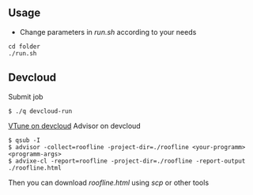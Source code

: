 ## Usage

- Change parameters in *run.sh* according to your needs

```shell
cd folder
./run.sh
```

## Devcloud
Submit job
```shell
$ ./q devcloud-run
```

[VTune on devcloud](https://www.intel.com/content/www/us/en/develop/documentation/vtune-cookbook/top/configuration-recipes/using-vtune-server-with-vs-code-intel-devcloud.html)
Advisor on devcloud 
```shell
$ qsub -I
$ advisor -collect=roofline -project-dir=./roofline <your-programm> <programm-args>
$ advixe-cl -report=roofline -project-dir=./roofline -report-output ./roofline.html
```
Then you can download *roofline.html* using _scp_ or other tools